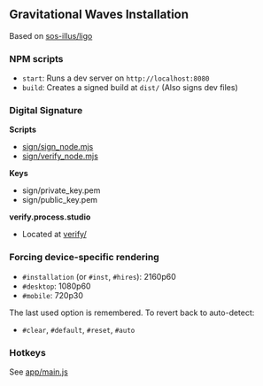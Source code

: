## Gravitational Waves Installation

Based on [sos-illus/ligo](https://github.com/StudioProcess/sos-illus/tree/master/ligo)

### NPM scripts

* `start`: Runs a dev server on `http://localhost:8080`
* `build`: Creates a signed build at `dist/` (Also signs dev files)

### Digital Signature

**Scripts**
* [sign/sign_node.mjs](sign/sign_node.mjs)
* [sign/verify_node.mjs](sign/verify_node.mjs)

**Keys**
* sign/private_key.pem
* sign/public_key.pem

**verify.process.studio**
* Located at [verify/](verify/)

### Forcing device-specific rendering

* `#installation` (or `#inst`, `#hires`): 2160p60
* `#desktop`: 1080p60
* `#mobile`: 720p30

The last used option is remembered. To revert back to auto-detect:
* `#clear`, `#default`, `#reset`, `#auto`

### Hotkeys

See [app/main.js](app/main.js#L25)
